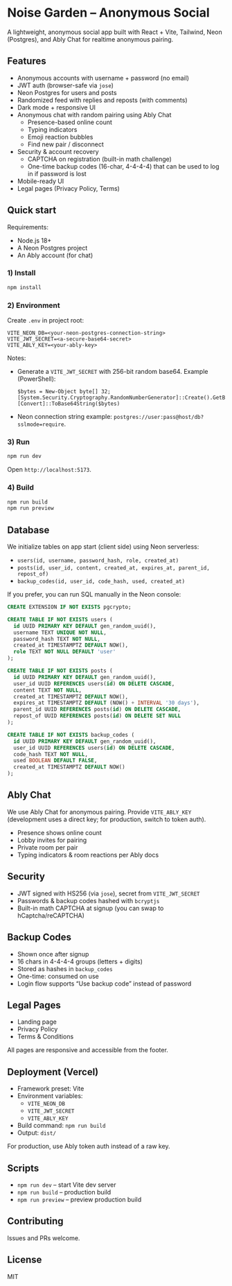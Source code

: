 # Noise Garden – Anonymous Social

A lightweight, anonymous social app built with React + Vite, Tailwind, Neon (Postgres), and Ably Chat for realtime anonymous pairing.

## Features

- Anonymous accounts with username + password (no email)
- JWT auth (browser-safe via `jose`)
- Neon Postgres for users and posts
- Randomized feed with replies and reposts (with comments)
- Dark mode + responsive UI
- Anonymous chat with random pairing using Ably Chat
  - Presence-based online count
  - Typing indicators
  - Emoji reaction bubbles
  - Find new pair / disconnect
- Security & account recovery
  - CAPTCHA on registration (built-in math challenge)
  - One-time backup codes (16-char, 4-4-4-4) that can be used to log in if password is lost
- Mobile-ready UI
- Legal pages (Privacy Policy, Terms)

## Quick start

Requirements:
- Node.js 18+
- A Neon Postgres project
- An Ably account (for chat)

### 1) Install

```bash
npm install
```

### 2) Environment

Create `.env` in project root:

```env
VITE_NEON_DB=<your-neon-postgres-connection-string>
VITE_JWT_SECRET=<a-secure-base64-secret>
VITE_ABLY_KEY=<your-ably-key>
```

Notes:
- Generate a `VITE_JWT_SECRET` with 256-bit random base64. Example (PowerShell):
  ```pwsh
  $bytes = New-Object byte[] 32; [System.Security.Cryptography.RandomNumberGenerator]::Create().GetBytes($bytes); [Convert]::ToBase64String($bytes)
  ```
- Neon connection string example: `postgres://user:pass@host/db?sslmode=require`.

### 3) Run

```bash
npm run dev
```

Open `http://localhost:5173`.

### 4) Build

```bash
npm run build
npm run preview
```

## Database

We initialize tables on app start (client side) using Neon serverless:
- `users(id, username, password_hash, role, created_at)`
- `posts(id, user_id, content, created_at, expires_at, parent_id, repost_of)`
- `backup_codes(id, user_id, code_hash, used, created_at)`

If you prefer, you can run SQL manually in the Neon console:

```sql
CREATE EXTENSION IF NOT EXISTS pgcrypto;

CREATE TABLE IF NOT EXISTS users (
  id UUID PRIMARY KEY DEFAULT gen_random_uuid(),
  username TEXT UNIQUE NOT NULL,
  password_hash TEXT NOT NULL,
  created_at TIMESTAMPTZ DEFAULT NOW(),
  role TEXT NOT NULL DEFAULT 'user'
);

CREATE TABLE IF NOT EXISTS posts (
  id UUID PRIMARY KEY DEFAULT gen_random_uuid(),
  user_id UUID REFERENCES users(id) ON DELETE CASCADE,
  content TEXT NOT NULL,
  created_at TIMESTAMPTZ DEFAULT NOW(),
  expires_at TIMESTAMPTZ DEFAULT (NOW() + INTERVAL '30 days'),
  parent_id UUID REFERENCES posts(id) ON DELETE CASCADE,
  repost_of UUID REFERENCES posts(id) ON DELETE SET NULL
);

CREATE TABLE IF NOT EXISTS backup_codes (
  id UUID PRIMARY KEY DEFAULT gen_random_uuid(),
  user_id UUID REFERENCES users(id) ON DELETE CASCADE,
  code_hash TEXT NOT NULL,
  used BOOLEAN DEFAULT FALSE,
  created_at TIMESTAMPTZ DEFAULT NOW()
);
```

## Ably Chat

We use Ably Chat for anonymous pairing. Provide `VITE_ABLY_KEY` (development uses a direct key; for production, switch to token auth).

- Presence shows online count
- Lobby invites for pairing
- Private room per pair
- Typing indicators & room reactions per Ably docs

## Security

- JWT signed with HS256 (via `jose`), secret from `VITE_JWT_SECRET`
- Passwords & backup codes hashed with `bcryptjs`
- Built-in math CAPTCHA at signup (you can swap to hCaptcha/reCAPTCHA)

## Backup Codes

- Shown once after signup
- 16 chars in 4-4-4-4 groups (letters + digits)
- Stored as hashes in `backup_codes`
- One-time: consumed on use
- Login flow supports “Use backup code” instead of password

## Legal Pages

- Landing page
- Privacy Policy
- Terms & Conditions

All pages are responsive and accessible from the footer.

## Deployment (Vercel)

- Framework preset: Vite
- Environment variables:
  - `VITE_NEON_DB`
  - `VITE_JWT_SECRET`
  - `VITE_ABLY_KEY`
- Build command: `npm run build`
- Output: `dist/`

For production, use Ably token auth instead of a raw key.

## Scripts

- `npm run dev` – start Vite dev server
- `npm run build` – production build
- `npm run preview` – preview production build

## Contributing

Issues and PRs welcome.

## License

MIT 